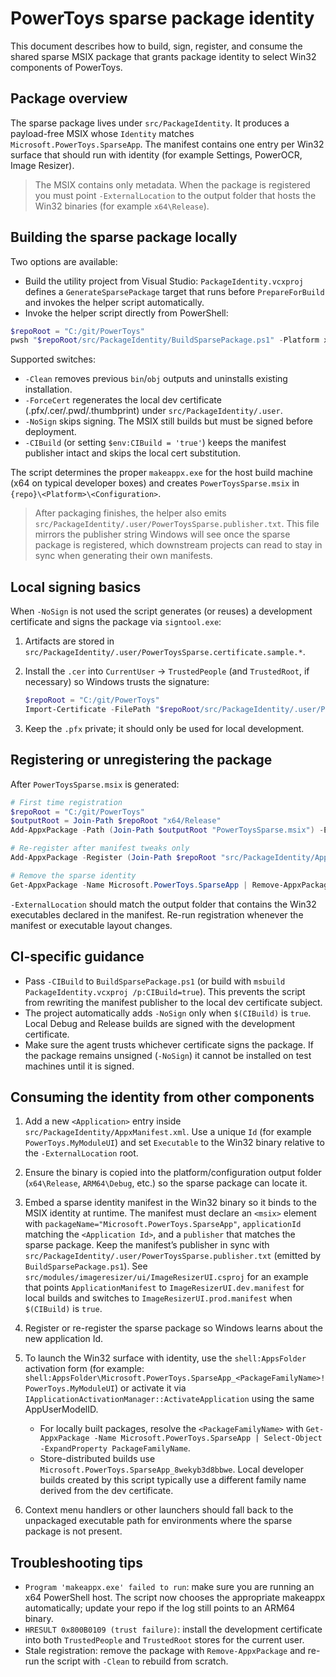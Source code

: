 # PowerToys sparse package identity

This document describes how to build, sign, register, and consume the shared sparse MSIX package that grants package identity to select Win32 components of PowerToys.

## Package overview

The sparse package lives under `src/PackageIdentity`. It produces a payload-free MSIX whose `Identity` matches `Microsoft.PowerToys.SparseApp`. The manifest contains one entry per Win32 surface that should run with identity (for example Settings, PowerOCR, Image Resizer).

> The MSIX contains only metadata. When the package is registered you must point `-ExternalLocation` to the output folder that hosts the Win32 binaries (for example `x64\Release`).

## Building the sparse package locally

Two options are available:

- Build the utility project from Visual Studio: `PackageIdentity.vcxproj` defines a `GenerateSparsePackage` target that runs before `PrepareForBuild` and invokes the helper script automatically.
- Invoke the helper script directly from PowerShell:

```powershell
$repoRoot = "C:/git/PowerToys"
pwsh "$repoRoot/src/PackageIdentity/BuildSparsePackage.ps1" -Platform x64 -Configuration Release
```

Supported switches:

- `-Clean` removes previous `bin`/`obj` outputs and uninstalls existing installation.
- `-ForceCert` regenerates the local dev certificate (.pfx/.cer/.pwd/.thumbprint) under `src/PackageIdentity/.user`.
- `-NoSign` skips signing. The MSIX still builds but must be signed before deployment.
- `-CIBuild` (or setting `$env:CIBuild = 'true'`) keeps the manifest publisher intact and skips the local cert substitution.

The script determines the proper `makeappx.exe` for the host build machine (x64 on typical developer boxes) and creates `PowerToysSparse.msix` in `{repo}\<Platform>\<Configuration>`.

> After packaging finishes, the helper also emits `src/PackageIdentity/.user/PowerToysSparse.publisher.txt`. This file mirrors the publisher string Windows will see once the sparse package is registered, which downstream projects can read to stay in sync when generating their own manifests.

## Local signing basics

When `-NoSign` is not used the script generates (or reuses) a development certificate and signs the package via `signtool.exe`:

1. Artifacts are stored in `src/PackageIdentity/.user/PowerToysSparse.certificate.sample.*`.
2. Install the `.cer` into `CurrentUser` → `TrustedPeople` (and `TrustedRoot`, if necessary) so Windows trusts the signature:

   ```powershell
   $repoRoot = "C:/git/PowerToys"
   Import-Certificate -FilePath "$repoRoot/src/PackageIdentity/.user/PowerToysSparse.certificate.sample.cer" -CertStoreLocation Cert:\CurrentUser\TrustedPeople
   ```

3. Keep the `.pfx` private; it should only be used for local development.

## Registering or unregistering the package

After `PowerToysSparse.msix` is generated:

```powershell
# First time registration
$repoRoot = "C:/git/PowerToys"
$outputRoot = Join-Path $repoRoot "x64/Release"
Add-AppxPackage -Path (Join-Path $outputRoot "PowerToysSparse.msix") -ExternalLocation $outputRoot

# Re-register after manifest tweaks only
Add-AppxPackage -Register (Join-Path $repoRoot "src/PackageIdentity/AppxManifest.xml") -ExternalLocation $outputRoot -ForceApplicationShutdown

# Remove the sparse identity
Get-AppxPackage -Name Microsoft.PowerToys.SparseApp | Remove-AppxPackage
```

`-ExternalLocation` should match the output folder that contains the Win32 executables declared in the manifest. Re-run registration whenever the manifest or executable layout changes.

## CI-specific guidance

- Pass `-CIBuild` to `BuildSparsePackage.ps1` (or build with `msbuild PackageIdentity.vcxproj /p:CIBuild=true`). This prevents the script from rewriting the manifest publisher to the local dev certificate subject.
- The project automatically adds `-NoSign` only when `$(CIBuild)` is `true`. Local Debug and Release builds are signed with the development certificate.
- Make sure the agent trusts whichever certificate signs the package. If the package remains unsigned (`-NoSign`) it cannot be installed on test machines until it is signed.

## Consuming the identity from other components

1. Add a new `<Application>` entry inside `src/PackageIdentity/AppxManifest.xml`. Use a unique `Id` (for example `PowerToys.MyModuleUI`) and set `Executable` to the Win32 binary relative to the `-ExternalLocation` root.
2. Ensure the binary is copied into the platform/configuration output folder (`x64\Release`, `ARM64\Debug`, etc.) so the sparse package can locate it.
3. Embed a sparse identity manifest in the Win32 binary so it binds to the MSIX identity at runtime. The manifest must declare an `<msix>` element with `packageName="Microsoft.PowerToys.SparseApp"`, `applicationId` matching the `<Application Id>`, and a `publisher` that matches the sparse package. Keep the manifest’s publisher in sync with `src/PackageIdentity/.user/PowerToysSparse.publisher.txt` (emitted by `BuildSparsePackage.ps1`). See `src/modules/imageresizer/ui/ImageResizerUI.csproj` for an example that points `ApplicationManifest` to `ImageResizerUI.dev.manifest` for local builds and switches to `ImageResizerUI.prod.manifest` when `$(CIBuild)` is `true`.
4. Register or re-register the sparse package so Windows learns about the new application Id.
5. To launch the Win32 surface with identity, use the `shell:AppsFolder` activation form (for example: `shell:AppsFolder\Microsoft.PowerToys.SparseApp_<PackageFamilyName>!PowerToys.MyModuleUI`) or activate it via `IApplicationActivationManager::ActivateApplication` using the same AppUserModelID.

   - For locally built packages, resolve the `<PackageFamilyName>` with `Get-AppxPackage -Name Microsoft.PowerToys.SparseApp | Select-Object -ExpandProperty PackageFamilyName`.
   - Store-distributed builds use `Microsoft.PowerToys.SparseApp_8wekyb3d8bbwe`. Local developer builds created by this script typically use a different family name derived from the dev certificate.

6. Context menu handlers or other launchers should fall back to the unpackaged executable path for environments where the sparse package is not present.

## Troubleshooting tips

- `Program 'makeappx.exe' failed to run`: make sure you are running an x64 PowerShell host. The script now chooses the appropriate makeappx automatically; update your repo if the log still points to an ARM64 binary.
- `HRESULT 0x800B0109 (trust failure)`: install the development certificate into both `TrustedPeople` and `TrustedRoot` stores for the current user.
- Stale registration: remove the package with `Remove-AppxPackage` and re-run the script with `-Clean` to rebuild from scratch.
